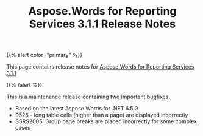 ﻿---
title: Aspose.Words for Reporting Services 3.1.1 Release Notes
second_title: Aspose.Words for Reporting Services
articleTitle: Aspose.Words for Reporting Services 3.1.1 Release Notes
linktitle: Aspose.Words for Reporting Services 3.1.1 Release Notes
description: "Aspose.Words for Reporting Services 3.1.1 Release Notes – the latest updates and fixes."
type: docs
weight: 40
url: /reportingservices/aspose-words-for-reporting-services-3-1-1-release-notes/
---

{{% alert color="primary" %}}

This page contains release notes for [Aspose.Words for Reporting Services 3.1.1](https://downloads.aspose.com/words/reportingservices/new-releases/aspose.words-for-reporting-services-3.1.1/)

{{% /alert %}}

This is a maintenance release containing two important bugfixes.

- Based on the latest Aspose.Words for .NET 6.5.0
- 9526 - long table cells (higher than a page) are displayed incorrectly
- SSRS2005: Group page breaks are placed incorrectly for some complex cases
